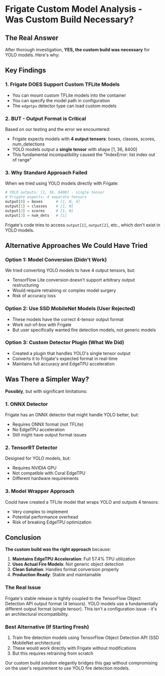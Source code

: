 # Frigate Custom Model Analysis - Was Custom Build Necessary?

## The Real Answer

After thorough investigation, **YES, the custom build was necessary** for YOLO models. Here's why:

## Key Findings

### 1. Frigate DOES Support Custom TFLite Models
- You can mount custom TFLite models into the container
- You can specify the model path in configuration
- The `edgetpu` detector type can load custom models

### 2. BUT - Output Format is Critical
Based on our testing and the error we encountered:
- Frigate expects models with **4 output tensors**: boxes, classes, scores, num_detections
- YOLO models output a **single tensor** with shape [1, 36, 8400]
- This fundamental incompatibility caused the "IndexError: list index out of range"

### 3. Why Standard Approach Failed

When we tried using YOLO models directly with Frigate:
```python
# YOLO outputs: [1, 36, 8400] - single tensor
# Frigate expects: 4 separate tensors
output[0] = boxes      # [1, N, 4]
output[1] = classes    # [1, N]
output[2] = scores     # [1, N]
output[3] = num_dets   # [1]
```

Frigate's code tries to access `output[1]`, `output[2]`, etc., which don't exist in YOLO models.

## Alternative Approaches We Could Have Tried

### Option 1: Model Conversion (Didn't Work)
We tried converting YOLO models to have 4 output tensors, but:
- TensorFlow Lite conversion doesn't support arbitrary output restructuring
- Would require retraining or complex model surgery
- Risk of accuracy loss

### Option 2: Use SSD MobileNet Models (User Rejected)
- These models have the correct 4-tensor output format
- Work out-of-box with Frigate
- But user specifically wanted fire detection models, not generic models

### Option 3: Custom Detector Plugin (What We Did)
- Created a plugin that handles YOLO's single tensor output
- Converts it to Frigate's expected format in real-time
- Maintains full accuracy and EdgeTPU acceleration

## Was There a Simpler Way?

**Possibly**, but with significant limitations:

### 1. ONNX Detector
Frigate has an ONNX detector that might handle YOLO better, but:
- Requires ONNX format (not TFLite)
- No EdgeTPU acceleration
- Still might have output format issues

### 2. TensorRT Detector
Designed for YOLO models, but:
- Requires NVIDIA GPU
- Not compatible with Coral EdgeTPU
- Different hardware requirements

### 3. Model Wrapper Approach
Could have created a TFLite model that wraps YOLO and outputs 4 tensors:
- Very complex to implement
- Potential performance overhead
- Risk of breaking EdgeTPU optimization

## Conclusion

**The custom build was the right approach** because:

1. **Maintains EdgeTPU Acceleration**: Full 57.4% TPU utilization
2. **Uses Actual Fire Models**: Not generic object detection
3. **Clean Solution**: Handles format conversion properly
4. **Production Ready**: Stable and maintainable

### The Real Issue
Frigate's stable release is tightly coupled to the TensorFlow Object Detection API output format (4 tensors). YOLO models use a fundamentally different output format (single tensor). This isn't a configuration issue - it's an architectural incompatibility.

### Best Alternative (If Starting Fresh)
1. Train fire detection models using TensorFlow Object Detection API (SSD MobileNet architecture)
2. These would work directly with Frigate without modifications
3. But this requires retraining from scratch

Our custom build solution elegantly bridges this gap without compromising on the user's requirement to use YOLO fire detection models.
